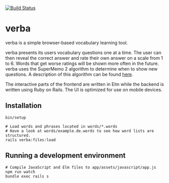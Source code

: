 [![Build Status](https://travis-ci.org/cruessler/verba.svg?branch=master)](https://travis-ci.org/cruessler/verba)

# verba

verba is a simple browser-based vocabulary learning tool.

verba presents its users vocabulary questions one at a time. The user can then
reveal the correct answer and rate their own answer on a scale from 1 to 6.
Words that get worse ratings will be shown more often in the future. verba uses
the SuperMemo 2 algorithm to determine when to show new questions. A
description of this algorithm can be found [here][algorithm].

The interactive parts of the frontend are written in Elm while the backend is
written using Ruby on Rails. The UI is optimized for use on mobile devices.

## Installation

```
bin/setup

# Load words and phrases located in words/*.words
# Have a look at words/example.de.words to see how word lists are structured.
rails verba:files:load
```

## Running a development environment

```
# Compile JavaScript and Elm files to app/assets/javascript/app.js
npm run watch
bundle exec rails s
```

[algorithm]: https://www.supermemo.com/english/ol/sm2.htm
